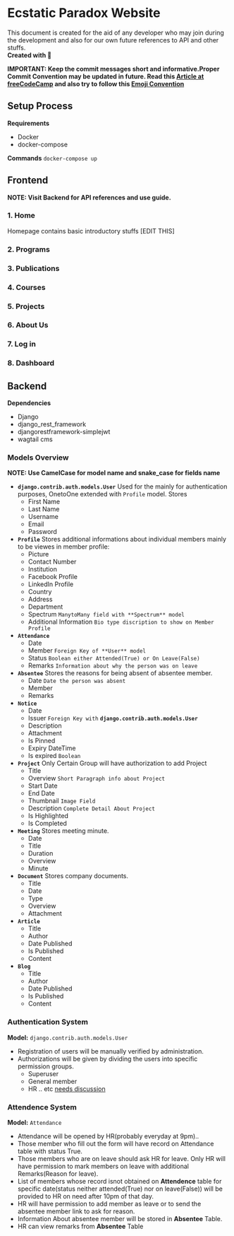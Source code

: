 # Ecstatic Paradox Website

This document is created for the aid of any developer who may join during the development and also for our own future references to API and other stuffs.
<br> **Created with :sparkling_heart:**

**IMPORTANT: Keep the commit messages short and informative.Proper Commit Convention may be updated in future. Read this [Article at freeCodeCamp](https://www.freecodecamp.org/news/writing-good-commit-messages-a-practical-guide/) and also try to follow this [Emoji Convention](https://gist.github.com/parmentf/035de27d6ed1dce0b36a)**

## Setup Process

**Requirements**
  - Docker
  - docker-compose
  
**Commands**
`docker-compose up`

## Frontend

**NOTE: Visit Backend for API references and use guide.**

### 1. Home
Homepage contains basic introductory stuffs [EDIT THIS]

### 2. Programs

### 3. Publications

### 4. Courses

### 5. Projects

### 6. About Us

### 7. Log in 

### 8. Dashboard

## Backend
**Dependencies** 
  - Django
  - django_rest_framework
  - djangorestframework-simplejwt
  - wagtail cms

### Models Overview
**NOTE: Use CamelCase for model name and snake_case for fields name**
  + **`django.contrib.auth.models.User`**
    Used for the mainly for authentication purposes, OnetoOne extended with `Profile` model. Stores 
    - First Name
    - Last Name
    - Username
    - Email
    - Password
  + **`Profile`**
    Stores additional informations about individual members mainly to be viewes in member profile:
     - Picture
     - Contact Number
     - Institution
     - Facebook Profile
     - LinkedIn Profile
     - Country
     - Address
     - Department
     - Spectrum `ManytoMany field with **Spectrum** model`
     - Additional Information `Bio type discription to show on Member Profile`
  + **`Attendance`**
    - Date
    - Member `Foreign Key of **User** model`
    - Status `Boolean either Attended(True) or On Leave(False)`
    - Remarks `Information about why the person was on leave`
  + **`Absentee`**
    Stores the reasons for being absent of absentee member.
    - Date `Date the person was absent`
    - Member
    - Remarks
  + **`Notice`**
    - Date
    - Issuer `Foreign Key with` **`django.contrib.auth.models.User`**
    - Description
    - Attachment
    - Is Pinned
    - Expiry DateTime
    - Is expired `Boolean`
  + **`Project`**
  Only Certain Group will have authorization to add Project
    - Title
    - Overview `Short Paragraph info about Project`
    - Start Date
    - End Date
    - Thumbnail `Image Field`
    - Description `Complete Detail About Project`
    - Is Highlighted
    - Is Completed
  + **`Meeting`**
  Stores meeting minute.
    - Date
    - Title
    - Duration
    - Overview
    - Minute
  + **`Document`**
  Stores company documents.
    - Title
    - Date
    - Type
    - Overview
    - Attachment
 + **`Article`**
    - Title
    - Author
    - Date Published
    - Is Published
    - Content
 + **`Blog`**
    - Title
    - Author
    - Date Published
    - Is Published
    - Content
 
    
### Authentication System
**Model:** `django.contrib.auth.models.User`
+ Registration of users will be manually verified by administration.  
+ Authorizations will be given by dividing the users into specific permission groups.
  - Superuser
  - General member
  - HR .. etc [needs discussion]() 


### Attendence System
**Model:** `Attendance`
  - Attendance will be opened by HR(probably everyday at 9pm)..
  - Those member who fill out the form will have record on Attendance table with status True.
  - Those members who are on leave should ask HR for leave. Only HR will have permission to mark members on leave with additional Remarks(Reason for leave).
  - List of members whose record isnot obtained on **Attendence** table for specific date(status neither attended(True) nor on leave(False)) will be provided to HR on need after 10pm of that day.
  - HR will have permission to add member as leave or to send the absentee member link to ask for reason.
  - Information About absentee member will be stored in **Absentee** Table.
  - HR can view remarks from **Absentee** Table 
 
### 
